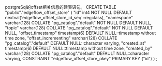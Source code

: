 postgreSql的offset相关信息的建表语句。
CREATE TABLE "public"."edgeflow_offset_store" (
  "id" int4 NOT NULL DEFAULT nextval('edgeflow_offset_store_id_seq'::regclass),
  "namespace" varchar(128) COLLATE "pg_catalog"."default" NOT NULL DEFAULT NULL,
  "topic" varchar(128) COLLATE "pg_catalog"."default" NOT NULL DEFAULT NULL,
  "offset_timestamp" timestamp(6) DEFAULT NULL::timestamp without time zone,
  "offset_incrementing" varchar(128) COLLATE "pg_catalog"."default" DEFAULT NULL::character varying,
  "created_at" timestamp(6) DEFAULT NULL::timestamp without time zone,
  "created_by" varchar(128) COLLATE "pg_catalog"."default" DEFAULT NULL::character varying,
  CONSTRAINT "edgeflow_offset_store_pkey" PRIMARY KEY ("id")
)
;